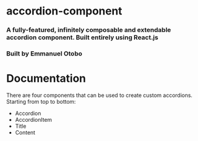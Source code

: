 # accordion-component
### A fully-featured, infinitely composable and extendable accordion component. Built entirely using React.js
### Built by Emmanuel Otobo

# Documentation
There are four components that can be used to create custom accordions. Starting from top to bottom:
- Accordion
- AccordionItem
- Title
- Content
